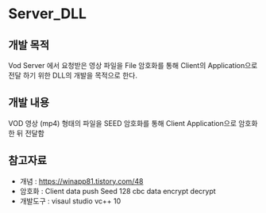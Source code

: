 # Server_DLL

## 개발 목적
Vod Server 에서 요청받은 영상 파일을 File 암호화를 통해 Client의 Application으로 전달 하기 위한 DLL의 개발을 목적으로 한다.

## 개발 내용
VOD 영상 (mp4) 형태의 파일을 SEED 암호화를 통해 Client Application으로 암호화 한 뒤 전달함

## 참고자료
 - 개념 : https://winapp81.tistory.com/48
 - 암호화 : Client data push Seed 128 cbc data encrypt decrypt
 - 개발도구 : visaul studio vc++ 10
